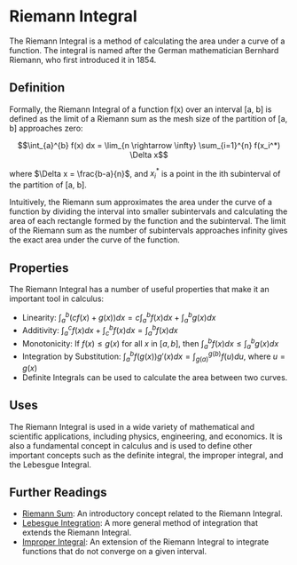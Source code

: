 # Riemann Integral

The Riemann Integral is a method of calculating the area under a curve of a function. The integral is named after the German mathematician Bernhard Riemann, who first introduced it in 1854. 

## Definition

Formally, the Riemann Integral of a function f(x) over an interval [a, b] is defined as the limit of a Riemann sum as the mesh size of the partition of [a, b] approaches zero:

$$\int_{a}^{b} f(x) dx = \lim_{n \rightarrow \infty} \sum_{i=1}^{n} f(x_i^*) \Delta x$$

where $\Delta x = \frac{b-a}{n}$, and $x_i^*$ is a point in the ith subinterval of the partition of [a, b].

Intuitively, the Riemann sum approximates the area under the curve of a function by dividing the interval into smaller subintervals and calculating the area of each rectangle formed by the function and the subinterval. The limit of the Riemann sum as the number of subintervals approaches infinity gives the exact area under the curve of the function.

## Properties 

The Riemann Integral has a number of useful properties that make it an important tool in calculus:

- Linearity: $\int_{a}^{b} (cf(x)+g(x)) dx = c\int_{a}^{b} f(x)dx + \int_{a}^{b} g(x)dx$
- Additivity: $\int_{a}^{c} f(x)dx + \int_{c}^{b} f(x)dx = \int_{a}^{b} f(x)dx$
- Monotonicity: If $f(x) \leq g(x)$ for all $x$ in $[a, b]$, then $\int_{a}^{b} f(x)dx \leq \int_{a}^{b} g(x)dx$
- Integration by Substitution: $\int_{a}^{b} f(g(x))g'(x)dx = \int_{g(a)}^{g(b)} f(u)du$, where $u = g(x)$
- Definite Integrals can be used to calculate the area between two curves.

## Uses

The Riemann Integral is used in a wide variety of mathematical and scientific applications, including physics, engineering, and economics. It is also a fundamental concept in calculus and is used to define other important concepts such as the definite integral, the improper integral, and the Lebesgue Integral.

## Further Readings

- [Riemann Sum](riemann_sum): An introductory concept related to the Riemann Integral.
- [Lebesgue Integration](lebesgue_integration): A more general method of integration that extends the Riemann Integral.
- [Improper Integral](improper_integral): An extension of the Riemann Integral to integrate functions that do not converge on a given interval.
